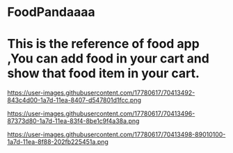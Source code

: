 # FoodPandaaaa
# This is the reference of food app ,You can add food in your cart and show that food item in your cart.

https://user-images.githubusercontent.com/17780617/70413492-843c4d00-1a7d-11ea-8407-d547801d1fcc.png

https://user-images.githubusercontent.com/17780617/70413496-87373d80-1a7d-11ea-83f4-8be1c9f4a38a.png

https://user-images.githubusercontent.com/17780617/70413498-89010100-1a7d-11ea-8f88-202fb225451a.png

